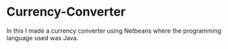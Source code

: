 # Currency-Converter
In this I made a currency converter using Netbeans where the programming language used was Java.
